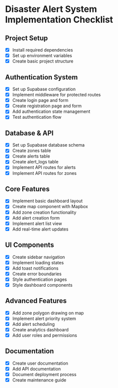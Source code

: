 # Disaster Alert System Implementation Checklist

## Project Setup
- [x] Install required dependencies
- [x] Set up environment variables
- [x] Create basic project structure

## Authentication System
- [x] Set up Supabase configuration
- [x] Implement middleware for protected routes
- [x] Create login page and form
- [x] Create registration page and form
- [x] Add authentication state management
- [x] Test authentication flow

## Database & API
- [x] Set up Supabase database schema
- [x] Create zones table
- [x] Create alerts table
- [x] Create alert_logs table
- [x] Implement API routes for alerts
- [x] Implement API routes for zones

## Core Features
- [x] Implement basic dashboard layout
- [x] Create map component with Mapbox
- [x] Add zone creation functionality
- [x] Add alert creation form
- [x] Implement alert list view
- [x] Add real-time alert updates

## UI Components
- [x] Create sidebar navigation
- [x] Implement loading states
- [x] Add toast notifications
- [x] Create error boundaries
- [x] Style authentication pages
- [x] Style dashboard components

## Advanced Features
- [x] Add zone polygon drawing on map
- [x] Implement alert priority system
- [x] Add alert scheduling
- [x] Create analytics dashboard
- [x] Add user roles and permissions

## Documentation
- [x] Create user documentation
- [x] Add API documentation
- [x] Document deployment process
- [x] Create maintenance guide 